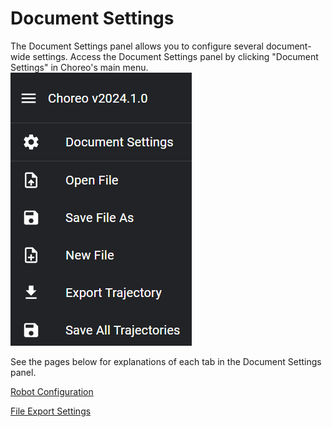 # Document Settings

The Document Settings panel allows you to configure several document-wide settings. Access the Document Settings panel
by clicking "Document Settings" in Choreo's main menu. 
![Document Settings option in the main menu](./media/document-settings-menu.png)

See the pages below for explanations of each tab in the Document Settings panel.

[Robot Configuration](./document-settings/robot-configuration/)

[File Export Settings](./document-settings/file-export-settings)